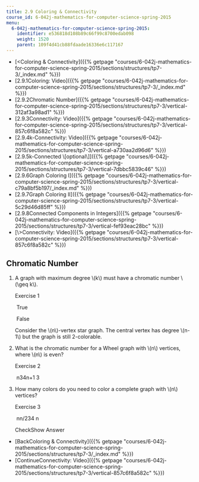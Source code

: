 ```yaml
---
title: 2.9 Coloring & Connectivity
course_id: 6-042j-mathematics-for-computer-science-spring-2015
menu:
  6-042j-mathematics-for-computer-science-spring-2015:
    identifier: e536818d108b89c66f99c8700edab098
    weight: 1520
    parent: 109f4d41cb88fdaade16336e6c117167
---
```

*   [<Coloring & Connectivity]({{% getpage "courses/6-042j-mathematics-for-computer-science-spring-2015/sections/structures/tp7-3/_index.md" %}})
*   [2.9.1Coloring: Video]({{% getpage "courses/6-042j-mathematics-for-computer-science-spring-2015/sections/structures/tp7-3/_index.md" %}})
*   [2.9.2Chromatic Number]({{% getpage "courses/6-042j-mathematics-for-computer-science-spring-2015/sections/structures/tp7-3/vertical-312af3a98ad1" %}})
*   [2.9.3Connectivity: Video]({{% getpage "courses/6-042j-mathematics-for-computer-science-spring-2015/sections/structures/tp7-3/vertical-857c6f8a582c" %}})
*   [2.9.4k-Connectivity: Video]({{% getpage "courses/6-042j-mathematics-for-computer-science-spring-2015/sections/structures/tp7-3/vertical-a730aa2d96d6" %}})
*   [2.9.5k-Connected \\\[optional\\\]]({{% getpage "courses/6-042j-mathematics-for-computer-science-spring-2015/sections/structures/tp7-3/vertical-7dbbc5839c46" %}})
*   [2.9.6Graph Coloring I]({{% getpage "courses/6-042j-mathematics-for-computer-science-spring-2015/sections/structures/tp7-3/vertical-c79a8bf5b197/_index.md" %}})
*   [2.9.7Graph Coloring II]({{% getpage "courses/6-042j-mathematics-for-computer-science-spring-2015/sections/structures/tp7-3/vertical-5c29d46d85ff" %}})
*   [2.9.8Connected Components in Integers]({{% getpage "courses/6-042j-mathematics-for-computer-science-spring-2015/sections/structures/tp7-3/vertical-fef93eac28bc" %}})
*   [\\>Connectivity: Video]({{% getpage "courses/6-042j-mathematics-for-computer-science-spring-2015/sections/structures/tp7-3/vertical-857c6f8a582c" %}})

Chromatic Number
----------------

  

1.  A graph with maximum degree \\(k\\) must have a chromatic number \\(\\geq k\\).
    
    Exercise 1
    
    &nbsp;True&nbsp;
    
    &nbsp;False&nbsp;
    
    Consider the \\(n\\)-vertex star graph. The central vertex has degree \\(n-1\\) but the graph is still 2-colorable.
    
2.  What is the chromatic number for a Wheel graph with \\(n\\) vertices, where \\(n\\) is even?
    
    Exercise 2
    
    &nbsp;n34n+1 3&nbsp;
    
3.  How many colors do you need to color a complete graph with \\(n\\) vertices?
    
    Exercise 3
    
    &nbsp;nn/234 n&nbsp;
    
    CheckShow Answer
    

*   [BackColoring & Connectivity]({{% getpage "courses/6-042j-mathematics-for-computer-science-spring-2015/sections/structures/tp7-3/_index.md" %}})
*   [ContinueConnectivity: Video]({{% getpage "courses/6-042j-mathematics-for-computer-science-spring-2015/sections/structures/tp7-3/vertical-857c6f8a582c" %}})
